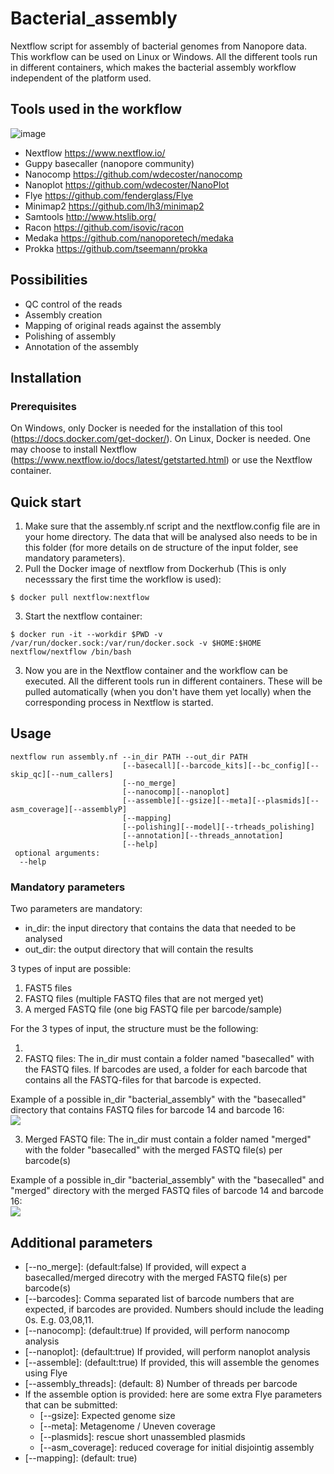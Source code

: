 
# Bacterial_assembly
Nextflow script for assembly of bacterial genomes from Nanopore data. This workflow can be used on Linux or Windows. All the different tools run in different containers, which makes the bacterial assembly workflow independent of the platform used. 

## Tools used in the workflow

![image](https://user-images.githubusercontent.com/56390957/132333064-028d4052-c7d8-4c83-a90c-e12a76356a6e.png)

* Nextflow https://www.nextflow.io/
* Guppy basecaller (nanopore community)
* Nanocomp https://github.com/wdecoster/nanocomp
* Nanoplot https://github.com/wdecoster/NanoPlot
* Flye https://github.com/fenderglass/Flye
* Minimap2 https://github.com/lh3/minimap2
* Samtools http://www.htslib.org/
* Racon https://github.com/isovic/racon
* Medaka https://github.com/nanoporetech/medaka
* Prokka https://github.com/tseemann/prokka

## Possibilities
- QC control of the reads
- Assembly creation
- Mapping of original reads against the assembly
- Polishing of assembly
- Annotation of the assembly

## Installation
### Prerequisites
On Windows, only Docker is needed for the installation of this tool (https://docs.docker.com/get-docker/).
On Linux, Docker is needed. One may choose to install Nextflow (https://www.nextflow.io/docs/latest/getstarted.html) or use the Nextflow container.

## Quick start
1) Make sure that the assembly.nf script and the nextflow.config file are in your home directory. The data that will be analysed also needs to be in this folder (for more details on de structure of the input folder, see mandatory parameters).
2) Pull the Docker image of nextflow from Dockerhub (This is only necesssary the first time the workflow is used):
```
$ docker pull nextflow:nextflow
```
3) Start the nextflow container:
```
$ docker run -it --workdir $PWD -v /var/run/docker.sock:/var/run/docker.sock -v $HOME:$HOME  nextflow/nextflow /bin/bash 
```
3) Now you are in the Nextflow container and the workflow can be executed. All the different tools run in different containers. These will be pulled automatically (when you don't have them yet locally) when the corresponding process in Nextflow is started.

## Usage
```
nextflow run assembly.nf --in_dir PATH --out_dir PATH
                         [--basecall][--barcode_kits][--bc_config][--skip_qc][--num_callers]
                         [--no_merge]
                         [--nanocomp][--nanoplot]
                         [--assemble][--gsize][--meta][--plasmids][--asm_coverage][--assemblyP]
                         [--mapping]
                         [--polishing][--model][--trheads_polishing]
                         [--annotation][--threads_annotation]
                         [--help]
 optional arguments:
  --help 
```

### Mandatory parameters
Two parameters are mandatory:
- in_dir: the input directory that contains the data that needed to be analysed
- out_dir: the output directory that will contain the results

3 types of input are possible:
  1. FAST5 files
  2. FASTQ files (multiple FASTQ files that are not merged yet)
  3. A merged FASTQ file (one big FASTQ file per barcode/sample)

For the 3 types of input, the structure must be the following: <br>
  1. <br>
  2. FASTQ files: The in_dir must contain a folder named "basecalled" with the FASTQ files. If barcodes are used, a folder for each barcode that contains all the FASTQ-files for that barcode is expected.
  
  Example of a possible in_dir "bacterial_assembly" with the "basecalled" directory that contains FASTQ files for barcode 14 and barcode 16:<br>
  <img src="https://user-images.githubusercontent.com/56390957/132334926-20a5a757-343b-427c-81ef-40f69505a57e.png">

  3. Merged FASTQ file: The in_dir must contain a folder named "merged" with the folder "basecalled" with the merged FASTQ file(s) per barcode(s)
  
  Example of a possible in_dir "bacterial_assembly" with the "basecalled" and "merged" directory with the merged FASTQ files of barcode 14 and barcode 16:<br>
  <img src="https://user-images.githubusercontent.com/56390957/132337894-907ac818-f48f-4b2c-8f7d-16faf1879c30.png">

## Additional parameters
 * [--no_merge]: (default:false) If provided, will expect a basecalled/merged direcotry with the merged FASTQ file(s) per barcode(s)
 * [--barcodes]: Comma separated list of barcode numbers that are expected, if barcodes are provided. Numbers should include the leading 0s. E.g. 03,08,11. 
 * [--nanocomp]: (default:true) If provided, will perform nanocomp analysis
 * [--nanoplot]: (default:true) If provided, will perform nanoplot analysis
 * [--assemble]: (default:true) If provided, this will assemble the genomes using Flye
 * [--assembly_threads]: (default: 8) Number of threads per barcode 
 * If the assemble option is provided: here are some extra Flye parameters that can be submitted:
   - [--gsize]: Expected genome size
   - [--meta]: Metagenome / Uneven coverage
   - [--plasmids]: rescue short unassembled plasmids
   - [--asm_coverage]: reduced coverage for initial disjointig assembly
 * [--mapping]: (default: true)

 






